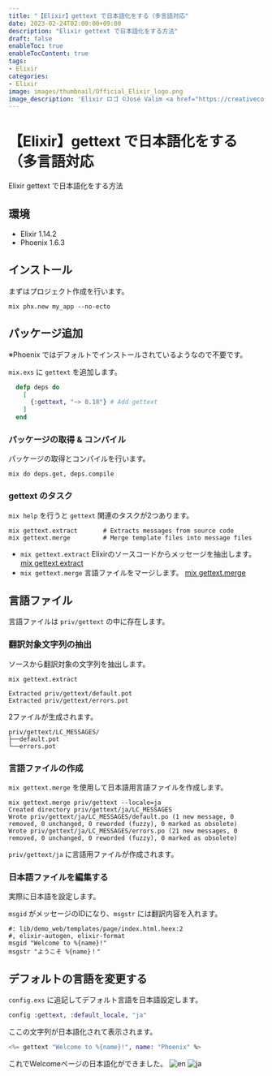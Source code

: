 ```yaml
---
title: "【Elixir】gettext で日本語化をする（多言語対応"
date: 2023-02-24T02:00:00+09:00
description: "Elixir gettext で日本語化をする方法"
draft: false
enableToc: true
enableTocContent: true
tags: 
- Elixir
categories: 
- Elixir
image: images/thumbnail/Official_Elixir_logo.png
image_description: 'Elixir ロゴ ©José Valim <a href="https://creativecommons.org/licenses/by-sa/4.0" target="_blank" rel="nofollow noopener">CC 表示-継承 4.0</a>'
---
```


# 【Elixir】gettext で日本語化をする（多言語対応
Elixir gettext で日本語化をする方法

## 環境
* Elixir 1.14.2
* Phoenix 1.6.3

## インストール
まずはプロジェクト作成を行います。
```
mix phx.new my_app --no-ecto
```

## パッケージ追加
※Phoenix ではデフォルトでインストールされているようなので不要です。

`mix.exs` に `gettext` を追加します。
```mix.exs
  defp deps do
    [
      {:gettext, "~> 0.18"} # Add gettext
    ]
  end
```

### パッケージの取得 & コンパイル
パッケージの取得とコンパイルを行います。
```
mix do deps.get, deps.compile
```

### gettext のタスク
`mix help` を行うと `gettext` 関連のタスクが2つあります。
```
mix gettext.extract       # Extracts messages from source code
mix gettext.merge         # Merge template files into message files
```

* `mix gettext.extract` Elixirのソースコードからメッセージを抽出します。 <a href="https://hexdocs.pm/gettext/Mix.Tasks.Gettext.Extract.html" target="_blank" rel="nofollow noopener">mix gettext.extract</a>
* `mix gettext.merge` 言語ファイルをマージします。 <a href="https://hexdocs.pm/gettext/Mix.Tasks.Gettext.Merge.html" target="_blank" rel="nofollow noopener">mix gettext.merge</a>

## 言語ファイル
言語ファイルは `priv/gettext` の中に存在します。

### 翻訳対象文字列の抽出
ソースから翻訳対象の文字列を抽出します。
```
mix gettext.extract

Extracted priv/gettext/default.pot
Extracted priv/gettext/errors.pot
```

2ファイルが生成されます。
```
priv/gettext/LC_MESSAGES/
├──default.pot
└──errors.pot
```

### 言語ファイルの作成
`mix gettext.merge` を使用して日本語用言語ファイルを作成します。

```
mix gettext.merge priv/gettext --locale=ja
Created directory priv/gettext/ja/LC_MESSAGES
Wrote priv/gettext/ja/LC_MESSAGES/default.po (1 new message, 0 removed, 0 unchanged, 0 reworded (fuzzy), 0 marked as obsolete)
Wrote priv/gettext/ja/LC_MESSAGES/errors.po (21 new messages, 0 removed, 0 unchanged, 0 reworded (fuzzy), 0 marked as obsolete)
```

`priv/gettext/ja` に言語用ファイルが作成されます。

### 日本語ファイルを編集する
実際に日本語を設定します。

`msgid` がメッセージのIDになり、`msgstr` には翻訳内容を入れます。

```priv/gettext/default.pot
#: lib/demo_web/templates/page/index.html.heex:2
#, elixir-autogen, elixir-format
msgid "Welcome to %{name}!"
msgstr "ようこそ %{name}！"
```

## デフォルトの言語を変更する
`config.exs` に追記してデフォルト言語を日本語設定します。
```config/config.exs
config :gettext, :default_locale, "ja"
```

ここの文字列が日本語化されて表示されます。
```exs:lib/my_app_web/templates/page/index.html.heex..exs
<%= gettext "Welcome to %{name}!", name: "Phoenix" %>
```

これでWelcomeページの日本語化ができました。
![en](/tech/2023/02/24/elixir-gettext-ja/en.png "en") 
![ja](/tech/2023/02/24/elixir-gettext-ja/ja.png "ja") 
